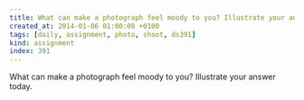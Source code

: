 ```yaml
---
title: What can make a photograph feel moody to you? Illustrate your answer today.
created_at: 2014-01-06 01:00:00 +0100
tags: [daily, assignment, photo, shoot, ds391]
kind: assignment
index: 391
---
```


What can make a photograph feel moody to you? Illustrate your answer today.

